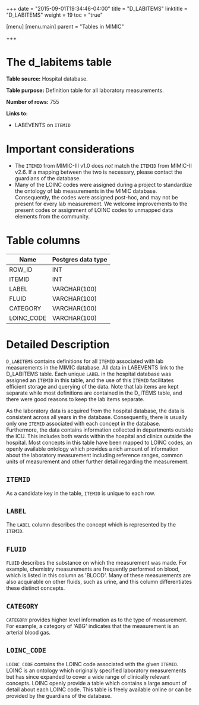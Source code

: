 +++
date = "2015-09-01T19:34:46-04:00"
title = "D_LABITEMS"
linktitle = "D_LABITEMS"
weight = 19
toc = "true"

[menu]
  [menu.main]
    parent = "Tables in MIMIC"

+++

# The d_labitems table

**Table source:** Hospital database.

**Table purpose:** Definition table for all laboratory measurements.

**Number of rows:** 755

**Links to:** 

* LABEVENTS on `ITEMID`

# Important considerations

* The `ITEMID` from MIMIC-III v1.0 does *not* match the `ITEMID` from MIMIC-II v2.6. If a mapping between the two is necessary, please contact the guardians of the database.
* Many of the LOINC codes were assigned during a project to standardize the ontology of lab measurements in the MIMIC database. Consequently, the codes were assigned post-hoc, and may not be present for every lab measurement. We welcome improvements to the present codes or assignment of LOINC codes to unmapped data elements from the community.

# Table columns

Name | Postgres data type 
---- | ---- 
ROW_ID | INT
ITEMID | INT
LABEL | VARCHAR(100) 
FLUID | VARCHAR(100)
CATEGORY | VARCHAR(100)
LOINC_CODE | VARCHAR(100)
	
# Detailed Description

`D_LABITEMS` contains definitions for all `ITEMID` associated with lab measurements in the MIMIC database. All data in LABEVENTS link to the D\_LABITEMS table. Each unique `LABEL` in the hospital database was assigned an `ITEMID` in this table, and the use of this `ITEMID` facilitates efficient storage and querying of the data. Note that lab items are kept separate while most definitions are contained in the D_ITEMS table, and there were good reasons to keep the lab items separate. 

As the laboratory data is acquired from the hospital database, the data is consistent across all years in the database. Consequently, there is usually only one `ITEMID` associated with each concept in the database. Furthermore, the data contains information collected in departments outside the ICU. This includes both wards within the hospital and clinics outside the hospital. Most concepts in this table have been mapped to LOINC codes, an openly available ontology which provides a rich amount of information about the laboratory measurement including reference ranges, common units of measurement and other further detail regarding the measurement.

## `ITEMID`

As a candidate key in the table, `ITEMID` is unique to each row.

## `LABEL`

The `LABEL` column describes the concept which is represented by the `ITEMID`.

## `FLUID`

`FLUID` describes the substance on which the measurement was made. For example, chemistry measurements are frequently performed on blood, which is listed in this column as 'BLOOD'. Many of these measurements are also acquirable on other fluids, such as urine, and this column differentiates these distinct concepts.

## `CATEGORY`

`CATEGORY` provides higher level information as to the type of measurement. For example, a category of 'ABG' indicates that the measurement is an arterial blood gas.

## `LOINC_CODE`

`LOINC_CODE` contains the LOINC code associated with the given `ITEMID`. LOINC is an ontology which originally specified laboratory measurements but has since expanded to cover a wide range of clinically relevant concepts. LOINC openly provide a table which contains a large amount of detail about each LOINC code. This table is freely available online or can be provided by the guardians of the database.
